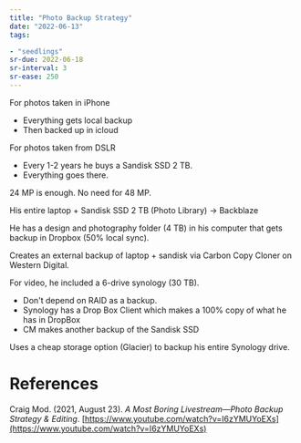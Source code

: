 ```yaml
---
title: "Photo Backup Strategy"
date: "2022-06-13"
tags:

- "seedlings"
sr-due: 2022-06-18
sr-interval: 3
sr-ease: 250
---
```


For photos taken in iPhone
- Everything gets local backup
- Then backed up in icloud

For photos taken from DSLR
- Every 1-2 years he buys a Sandisk SSD 2 TB.
- Everything goes there.

24 MP is enough. No need for 48 MP.

His entire laptop + Sandisk SSD 2 TB (Photo Library) -> Backblaze

He has a design and photography folder (4 TB) in his computer that gets backup in Dropbox (50% local sync).

Creates an external backup of laptop + sandisk via Carbon Copy Cloner on Western Digital.

For video, he included a 6-drive synology (30 TB).
- Don't depend on RAID as a backup.
- Synology has a Drop Box Client which makes a 100% copy of what he has in DropBox
- CM makes another backup of the Sandisk SSD

Uses a cheap storage option (Glacier) to backup his entire Synology drive.

# References

Craig Mod. (2021, August 23). _A Most Boring Livestream—Photo Backup Strategy & Editing_. [https://www.youtube.com/watch?v=I6zYMUYoEXs](https://www.youtube.com/watch?v=I6zYMUYoEXs)